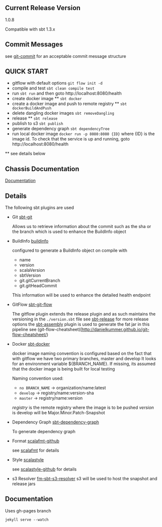 ## Current Release Version
1.0.8

Compatible with sbt 1.3.x

## Commit Messages

see [git-commit](https://chris.beams.io/posts/git-commit/) for an acceptable commit message structure


## QUICK START

- gitflow with default options
`git flow init -d` 
- compile and test
`sbt clean compile test`
- run
`sbt run` and then goto http://localhost:8080/health
- create docker image **
`sbt docker`
- create a docker image and push to remote registry **
`sbt dockerBuildAndPush`
- delete dangling docker images
`sbt removeDangling`
- release **
`sbt release`
- publish to s3
`sbt publish`
- generate dependency graph
`sbt dependencyTree`
- run local docker image
`docker run -p 8080:8080 {ID}` where {ID} is the image id. To check that the service is up and running, goto http://localhost:8080/health

** see details below

## Chassis Documentation
[Documentation](https://allawala.github.io/service-chassis/)

## Details

The following sbt plugins are used 

- Git [sbt-git](https://github.com/sbt/sbt-git)

    Allows us to retrieve information about the commit such as the sha or the branch which is used to enhance the BuildInfo object

- BuildInfo [buildinfo](https://github.com/sbt/sbt-buildinfo)

    configured to generate a BuildInfo object on compile with
     - name
     - version
     - scalaVersion
     - sbtVersion
     - git.gitCurrentBranch
     - git.gitHeadCommit

    This information will be used to enhance the detailed health endpoint

- GitFlow [sbt-git-flow](https://github.com/ServiceRocket/sbt-git-flow)
    
    The gitflow plugin extends the release plugin and as such maintains the versioning in the `./version.sbt` file
    see [sbt-release](https://github.com/sbt/sbt-release) for more release options
    the [sbt-assembly](https://github.com/sbt/sbt-assembly) plugin is used to generate the fat jar in this pipeline
    see (git-flow-cheatsheet)[http://danielkummer.github.io/git-flow-cheatsheet/)

- Docker [sbt-docker](https://github.com/marcuslonnberg/sbt-docker)
    
    docker image naming convention is configured based on the fact that with gitflow we have two primary branches, master and develop
    It looks for an environment variable ${BRANCH_NAME}. If missing, its assumed that the docker image is being built for local testing

    Naming convention used: 
    - `no BRANCH_NAME` -> organization/name:latest
    - `develop` -> registry/name:version-sha
    - `master` -> registry/name:version
    
    *registry* is the remote registry where the image is to be pushed
    *version* is develop will be Major.Minor.Patch-Snapshot

- Dependency Graph [sbt-dependency-graph](https://github.com/jrudolph/sbt-dependency-graph)
    
    To generate dependency graph
    
- Format [scalafmt-github](https://github.com/scalameta/scalafmt)    

    see [scalafmt](http://scalameta.org/scalafmt/) for details

- Style [scalastyle](https://github.com/scalastyle)
    
    see [scalastyle-github](http://www.scalastyle.org/) for details

- s3 Resolver [fm-sbt-s3-resolver](https://github.com/frugalmechanic/fm-sbt-s3-resolver)
    s3 will be used to host the snapshot and release jars


## Documentation
Uses gh-pages branch

`jekyll serve --watch`